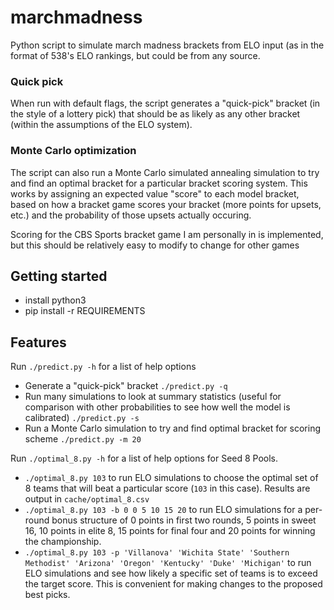 marchmadness
============

Python script to simulate march madness brackets from ELO input (as in the format of 538's ELO rankings, but could be from any source.

### Quick pick
When run with default flags, the script generates a "quick-pick" bracket (in the style of a lottery pick) that should be as likely as any other bracket (within the assumptions of the ELO system).

### Monte Carlo optimization
The script can also run a Monte Carlo simulated annealing simulation to try and find an optimal bracket for a particular bracket scoring system. This works by assigning an expected value "score" to each model bracket, based on how a bracket game scores your bracket (more points for upsets, etc.) and the probability of those upsets actually occuring.

Scoring for the CBS Sports bracket game I am personally in is implemented, but this should be relatively easy to modify to change for other games

## Getting started
* install python3
* pip install -r REQUIREMENTS

## Features
Run `./predict.py -h` for a list of help options
* Generate a "quick-pick" bracket
`./predict.py -q`
* Run many simulations to look at summary statistics (useful for comparison with other probabilities to see how well the model is calibrated)
`./predict.py -s`
* Run a Monte Carlo simulation to try and find optimal bracket for scoring scheme
`./predict.py -m 20`

Run `./optimal_8.py -h` for a list of help options for Seed 8 Pools.
* `./optimal_8.py 103` to run ELO simulations to choose the optimal set of 8 teams that will beat a particular score (`103` in this case). Results are output in `cache/optimal_8.csv`
* `./optimal_8.py 103 -b 0 0 5 10 15 20` to run ELO simulations for a per-round bonus structure of 0 points in first two rounds, 5 points in sweet 16, 10 points in elite 8, 15 points for final four and 20 points for winning the championship.
* `./optimal_8.py 103 -p 'Villanova' 'Wichita State' 'Southern Methodist' 'Arizona' 'Oregon' 'Kentucky' 'Duke' 'Michigan'` to run ELO simulations and see how likely a specific set of teams is to exceed the target score. This is convenient for making changes to the proposed best picks.
